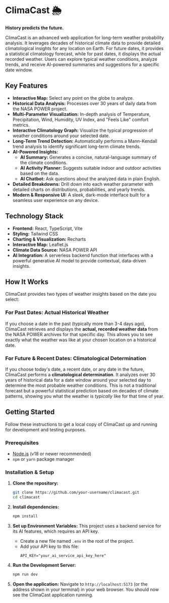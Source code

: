 # ClimaCast 🌦️

**History predicts the future.**

ClimaCast is an advanced web application for long-term weather probability analysis. It leverages decades of historical climate data to provide detailed climatological insights for any location on Earth. For future dates, it provides a statistical climatology forecast, while for past dates, it displays the actual recorded weather. Users can explore typical weather conditions, analyze trends, and receive AI-powered summaries and suggestions for a specific date window.

## Key Features

- **Interactive Map:** Select any point on the globe to analyze.
- **Historical Data Analysis:** Processes over 30 years of daily data from the NASA POWER project.
- **Multi-Parameter Visualization:** In-depth analysis of Temperature, Precipitation, Wind, Humidity, UV Index, and "Feels Like" comfort metrics.
- **Interactive Climatology Graph:** Visualize the typical progression of weather conditions around your selected date.
- **Long-Term Trend Detection:** Automatically performs a Mann-Kendall trend analysis to identify significant long-term climate trends.
- **AI-Powered Insights:**
  - **AI Summary:** Generates a concise, natural-language summary of the climate conditions.
  - **AI Activity Planner:** Suggests suitable indoor and outdoor activities based on the data.
  - **AI Chatbot:** Ask questions about the analyzed data in plain English.
- **Detailed Breakdowns:** Drill down into each weather parameter with detailed charts on distributions, probabilities, and yearly trends.
- **Modern & Responsive UI:** A sleek, dark-mode interface built for a seamless user experience on any device.

## Technology Stack

- **Frontend:** React, TypeScript, Vite
- **Styling:** Tailwind CSS
- **Charting & Visualization:** Recharts
- **Interactive Map:** Leaflet.js
- **Climate Data Source:** NASA POWER API
- **AI Integration:** A serverless backend function that interfaces with a powerful generative AI model to provide contextual, data-driven insights.

## How It Works

ClimaCast provides two types of weather insights based on the date you select:

### For Past Dates: Actual Historical Weather

If you choose a date in the past (typically more than 3-4 days ago), ClimaCast retrieves and displays the **actual, recorded weather data** from the NASA POWER archives for that specific day. This allows you to see exactly what the weather was like at your chosen location on a historical date.

### For Future & Recent Dates: Climatological Determination

If you choose today's date, a recent date, or any date in the future, ClimaCast performs a **climatological determination**. It analyzes over 30 years of historical data for a date window around your selected day to determine the most probable weather conditions. This is not a traditional forecast but a powerful statistical prediction based on decades of climate patterns, showing you what the weather is *typically* like for that time of year.

## Getting Started

Follow these instructions to get a local copy of ClimaCast up and running for development and testing purposes.

### Prerequisites

- [Node.js](https://nodejs.org/) (v18 or newer recommended)
- `npm` or `yarn` package manager

### Installation & Setup

1.  **Clone the repository:**
    ```bash
    git clone https://github.com/your-username/climacast.git
    cd climacast
    ```

2.  **Install dependencies:**
    ```bash
    npm install
    ```

3.  **Set up Environment Variables:**
    This project uses a backend service for its AI features, which requires an API key.

    - Create a new file named `.env` in the root of the project.
    - Add your API key to this file:
      ```
      API_KEY="your_ai_service_api_key_here"
      ```

4.  **Run the Development Server:**
    ```bash
    npm run dev
    ```

5.  **Open the application:**
    Navigate to `http://localhost:5173` (or the address shown in your terminal) in your web browser. You should now see the ClimaCast application running.